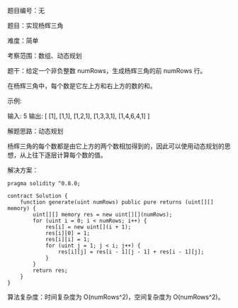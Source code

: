 题目编号：无

题目：实现杨辉三角

难度：简单

考察范围：数组、动态规划

题干：给定一个非负整数 numRows，生成杨辉三角的前 numRows 行。

在杨辉三角中，每个数是它左上方和右上方的数的和。

示例:

输入: 5
输出:
[
     [1],
    [1,1],
   [1,2,1],
  [1,3,3,1],
 [1,4,6,4,1]
]

解题思路：动态规划

杨辉三角的每个数都是由它上方的两个数相加得到的，因此可以使用动态规划的思想，从上往下逐层计算每个数的值。

解决方案：

```
pragma solidity ^0.8.0;

contract Solution {
    function generate(uint numRows) public pure returns (uint[][] memory) {
        uint[][] memory res = new uint[][](numRows);
        for (uint i = 0; i < numRows; i++) {
            res[i] = new uint[](i + 1);
            res[i][0] = 1;
            res[i][i] = 1;
            for (uint j = 1; j < i; j++) {
                res[i][j] = res[i - 1][j - 1] + res[i - 1][j];
            }
        }
        return res;
    }
}
```

算法复杂度：时间复杂度为 O(numRows^2)，空间复杂度为 O(numRows^2)。